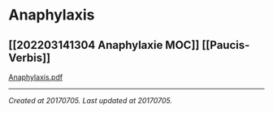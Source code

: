 # Anaphylaxis
 [[202203141304 Anaphylaxie MOC]] [[Paucis-Verbis]] 
---



[Anaphylaxis.pdf](./resources/201707051028.11_Anaphylaxis.resources/Anaphylaxis.pdf)

---

_Created at 20170705._
_Last updated at 20170705._




